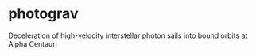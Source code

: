 # photograv
Deceleration of high-velocity interstellar photon sails into bound orbits at Alpha Centauri
